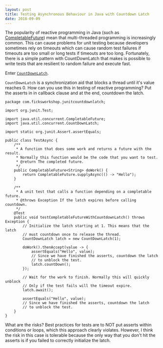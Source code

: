 ```yaml
---
layout: post
title: Testing Asynchronous Behaviour in Java with Countdown Latch
date: 2018-09-09
---
```


The popularity of reactive programming in Java (such as [CompletableFuture](https://docs.oracle.com/javase/8/docs/api/java/util/concurrent/CompletableFuture.html))
mean that multi-threaded programming is increasingly common. This can cause problems
for unit testing because developers sometimes rely on timeouts which can cause random test
failures if timeouts are too small or long tests if timeouts are too long. Fortunately,
there is a simple pattern with CountDownLatch that makes is possible to write tests that
are resilient to random failure and execute fast.

Enter [`CountDownLatch`](https://docs.oracle.com/javase/7/docs/api/java/util/concurrent/CountDownLatch.html).

`CountDownLatch` is a synchronization aid that blocks a thread until it's value reaches 0.
How can you use this in testing of reactive programming? Put the asserts in in callback
clause and at the end, countdown the latch.

```
package com.ficksworkshop.junitcountdownlatch;

import org.junit.Test;

import java.util.concurrent.CompletableFuture;
import java.util.concurrent.CountDownLatch;

import static org.junit.Assert.assertEquals;

public class TestAsync {
    /**
     * A function that does some work and returns a future with the result.
     * Normally this function would be the code that you want to test.
     * @return The completed future.
     */
    public CompletableFuture<String> doWork() {
        return CompletableFuture.supplyAsync(() -> "Hello");
    }

    /**
     * A unit test that calls a function depending on a completable future.
     * @throws Exception If the latch expires before calling countdown.
     */
    @Test
    public void testCompletableFutureWithCountdownLatch() throws Exception {
        // Initialize the latch starting at 1. This means that the latch
        // must countdown once to release the thread.
        CountDownLatch latch = new CountDownLatch(1);

        doWork().thenAccept(value -> {
            assertEquals("Hello", value);
            // Since we have finished the asserts, countdown the latch
            // to unblock the test.
            latch.countDown();
        });

        // Wait for the work to finish. Normally this will quickly unblock
        // Only if the test fails will the timeout expire.
        latch.await();

        assertEquals("Hello", value);
        // Since we have finished the asserts, countdown the latch
        // to unblock the test.
    }
}
```

What are the risks? Best practices for tests are to NOT put asserts within conditions
or loops, which this approach clearly violates. However, I think the risk in this case
is tolerable because the only way that you don't hit the asserts is if you failed to
correctly initialize the latch.
